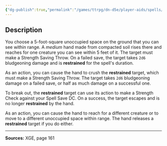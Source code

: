 ```yaml
---
{"dg-publish":true,"permalink":"/games/ttrpg/dn-d5e/player-aids/spells/level-2/maximillians-earthen-grasp/","tags":["TTRPG/DND/5e","verbal","somatic","material","concentration"]}
---
```



## Description
You choose a 5-foot-square unoccupied space on the ground that you can see within range.
A *medium* hand made from compacted soil rises there and reaches for one creature you can see within 5 feet of it.
The target must make a Strength Saving Throw.
On a failed save, the target takes `2d6` bludgeoning damage and is **restrained** for the spell's duration.

As an action, you can cause the hand to crush the **restrained** target, which must make a Strength Saving Throw.
The target takes `2d6` bludgeoning damage on a failed save, or half as much damage on a successful one.

To break out, the **restrained** target can use its action to make a Strength Check against your Spell Save DC.
On a success, the target escapes and is no longer **restrained** by the hand.

As an action, you can cause the hand to reach for a different creature or to move to a different unoccupied space within range.
The hand releases a **restrained** target if you do either.

---

**Sources:** XGE, page 161
